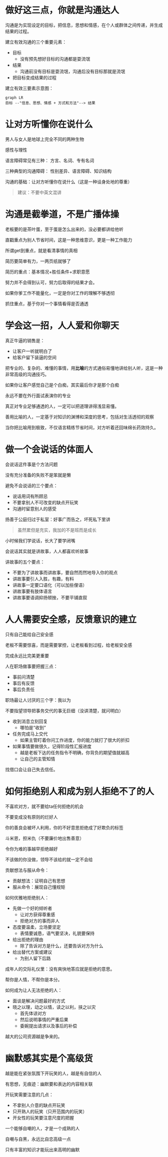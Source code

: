 # 做好这三点，你就是沟通达人

沟通是为实现设定的目标，把信息，思想和情感，在个人或群体之间传递，并生成结果的过程。

建立有效沟通的三个重要元素：
* 目标
  * 没有预先想好目标的沟通都是耍流氓
* 结果
  * 沟通前没有目标是耍流氓，沟通后没有目标那就是流氓
* 把目标变成结果的过程

建立有效三要素示意图：

```mermaid
graph LR
目标 --"信息、思想、情感 + 方式和方法"--> 结果
```

# 让对方听懂你在说什么

男人与女人是地球上完全不同的两种生物

感性与理性

语言障碍常见有三种：
方言、名词、专有名词

三种典型的沟通障碍：
性别差异、语言障碍、知识结构

沟通的基础：让对方听懂你在说什么（这是一种设身处地的尊重）

> 建议：不要中英文混讲

# 沟通是截拳道，不是广播体操

老板要的是茶叶蛋，至于蛋是怎么出来的，没必要都讲给他听

直戳重点为别人节省时间，这是一种思维意识，更是一种工作能力

所谓get到重点，就是看清事情的真相

简历要简单有力，一两页纸就够了

简历的重点：基本情况+胜任条件+求职意愿

努力并不会得到认可，努力后取得的结果才会。

如果你爹工作不能量化，一定是你对工作的理解不够透彻

抓住重点，基于你对一个事情看得是否通透

# 学会这一招，人人爱和你聊天

真正牛逼的销售是：
* 让客户一听就明白了
* 给客户留下装逼的空间

把专业的、复杂的、难懂的事情，用**比喻**的方式通俗易懂地讲给别人听，这是一种非常高级的沟通技巧。

如果你让客户感觉自己是个白痴，其实最后你才是那个白痴

永远不要在外行面试表演你的专业

真正对专业足够通透的人，一定可以把道理讲得浅显易懂。

善用比喻的人，一定基于对知识的渊博和深度的思考，包括对生活透彻的观察

当你把比喻用到极致，不仅语言精练节省时间，对方听着还回味绵长药效持久。

# 做一个会说话的体面人

会说话这件事是个方法问题

没有充分准备的失败不是笨就是懒

避免不会说话的三个要点：
* 说话用词有所顾忌
* 不要拿别人不可改变的缺点开玩笑
* 沟通时留意别人的感受

扬善于公庭归过于私室：好事广而告之，坏死私下里讲

> 虽然累但是充实，我加的不是班而是成长

小时候我们学说话，长大了要学闭嘴

会说话其实就是讲故事，人人都喜欢听故事

讲故事的五个要点：
* 不要为了讲故事而讲故事，要自然而然地导入你的观点
* 讲故事要引人入胜，有趣，有料
* 讲故事一定要口语化（可以加些俚语）
* 讲故事要有肢体语言
* 讲故事要语调抑扬顿挫，不要平铺直叙

# 人人需要安全感，反馈意识的建立

只有自己能给自己安全感

老板不需要惊喜，而是需要掌控，让老板看到过程，给老板安全感

完成永远比完美更重要

人在职场做事要把握三点：
* 事前问清楚
* 事后有反馈
* 事后负责任

职场最让人讨厌的三个字：我以为

不要指望领导把事务交代的事无巨细（没讲清楚，就问明白）

* 收到消息立刻回复
  * 哪怕是“收到”
* 任务完成马上交代
  * 如果主管盯着你问工作进度，你的能力就打了很大的折扣
* 如果事情要做很久，记得阶段性汇报进度
  * 越是老板下达的任务指令不明确，你背负的期望值就越高
  * 让自己的主管知情

找借口会让自己失去信任。

# 如何拒绝别人和成为别人拒绝不了的人

不喜欢对方，就不要给ta任何拒绝的机会

不要变成没有原则的烂好人

你的善良会被坏人利用，你的不好意思拒绝成了好欺负的标签

斗米恩，担米仇（不要廉价地出售善意）

令你为难的事越早拒绝越好

不该做的你没做，领导不该给的就一定不会给

贡献想法与服从命令：
* 贡献想法：证明自己有思想
* 服从命令：展现自己懂规矩

如何优雅地拒绝别人：
* 先做一个好的倾听者
  * 让对方获得尊重感
  * 拒绝对方的事而非人
* 态度要温柔，立场要坚定
  * 表情要诚恳，语气要坚决，礼貌要保持
* 给出拒绝的理由
  * 除了告诉对方是什么，还要告诉对方为什么
* 给出替代方案或建议
  * 为别人留下后路

成年人的交际礼仪里：没有爽快地答应就是拒绝的意思。

帮你是人情，不帮你是本分。

如何成为让人无法拒绝的人：
* 面谈是解决问题最好的方式
* 晓之以理，动之以情，读之以利，挟之以灾
  * 首先体谅对方
  * 然后说明事情的严重后果
  * 委婉提出请求以及事后的补偿

越大的公司资源越是争来的。

# 幽默感其实是个高级货

越是能在紧张氛围下开玩笑的人，越是有自信的人

有思想，无痕迹：幽默要和表达的内容相关联

开玩笑需要注意的几点：
* 不拿别人介意的缺点开玩笑
* 只开熟人的玩笑（只开范围内的玩笑）
* 开女性的玩笑要注意尺度的把握

一个能够自嘲的人，才是一个成熟的人

自嘲与自黑，永远比自恋高级一点

只有丰富的知识才能玩出来高明的幽默